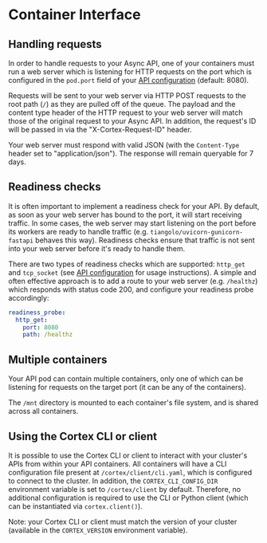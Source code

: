 # Container Interface

## Handling requests

In order to handle requests to your Async API, one of your containers must run a web server which is listening for HTTP requests on the port which is configured in the `pod.port` field of your [API configuration](configuration.md) (default: 8080).

Requests will be sent to your web server via HTTP POST requests to the root path (`/`) as they are pulled off of the queue. The payload and the content type header of the HTTP request to your web server will match those of the original request to your Async API. In addition, the request's ID will be passed in via the "X-Cortex-Request-ID" header.

Your web server must respond with valid JSON (with the `Content-Type` header set to "application/json"). The response will remain queryable for 7 days.

## Readiness checks

It is often important to implement a readiness check for your API. By default, as soon as your web server has bound to the port, it will start receiving traffic. In some cases, the web server may start listening on the port before its workers are ready to handle traffic (e.g. `tiangolo/uvicorn-gunicorn-fastapi` behaves this way). Readiness checks ensure that traffic is not sent into your web server before it's ready to handle them.

There are two types of readiness checks which are supported: `http_get` and `tcp_socket` (see [API configuration](configuration.md) for usage instructions). A simple and often effective approach is to add a route to your web server (e.g. `/healthz`) which responds with status code 200, and configure your readiness probe accordingly:

```yaml
readiness_probe:
  http_get:
    port: 8080
    path: /healthz
```

## Multiple containers

Your API pod can contain multiple containers, only one of which can be listening for requests on the target port (it can be any of the containers).

The `/mnt` directory is mounted to each container's file system, and is shared across all containers.

## Using the Cortex CLI or client

It is possible to use the Cortex CLI or client to interact with your cluster's APIs from within your API containers. All containers will have a CLI configuration file present at `/cortex/client/cli.yaml`, which is configured to connect to the cluster. In addition, the `CORTEX_CLI_CONFIG_DIR` environment variable is set to `/cortex/client` by default. Therefore, no additional configuration is required to use the CLI or Python client (which can be instantiated via `cortex.client()`).

Note: your Cortex CLI or client must match the version of your cluster (available in the `CORTEX_VERSION` environment variable).
